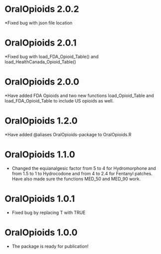 # OralOpioids 2.0.2
*Fixed bug with json file location

# OralOpioids 2.0.1
*Fixed bug with load_FDA_Opioid_Table() and load_HealthCanada_Opioid_Table()

# OralOpioids 2.0.0
*Have added FDA Opioids and two new functions load_Opioid_Table and load_FDA_Opioid_Table to include US opioids as well. 

# OralOpioids 1.2.0
*Have added @aliases OralOpioids-package to OralOpioids.R


# OralOpioids 1.1.0
* Changed the equianalgesic factor from 5 to 4 for Hydromorphone and from 1.5 to 1 to Hydrocodone and from 4 to 2.4 for Fentanyl patches. Have also made sure the functions MED_50 and MED_90 work.

# OralOpioids 1.0.1
* Fixed bug by replacing T with TRUE

# OralOpioids 1.0.0
* The package is ready for publication!
